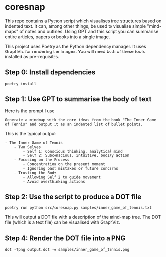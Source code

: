 # coresnap

This repo contains a Python script which visualises tree structures based on indented text. It can, among other things, be used to visualise simple "mind-maps" of notes and outlines. Using GPT and this script you can summarise entire articles, papers or books into a single image. 

This project uses Poetry as the Python dependency manager. It uses GraphViz for rendering the images. You will need both of these tools installed as pre-requisites. 


## Step 0: Install dependencies

    poetry install


## Step 1: Use GPT to summarise the body of text

Here is the prompt I use:

    Generate a mindmap with the core ideas from the book "The Inner Game of Tennis" and output it as an indented list of bullet points. 

This is the typical output:

    - The Inner Game of Tennis
        - Two Selves
            - Self 1: Conscious thinking, analytical mind
            - Self 2: Subconscious, intuitive, bodily action
        - Focusing on the Process
            - Concentration on the present moment
            - Ignoring past mistakes or future concerns
        - Trusting the Body
            - Allowing Self 2 to guide movement
            - Avoid overthinking actions

## Step 2: Use the script to produce a DOT file

    poetry run python src/coresnap.py samples/inner_game_of_tennis.txt

This will output a DOT file with a description of the mind-map tree. The DOT file (which is a text file) can be visualised with GraphViz. 

## Step 4: Render the DOT file into a PNG

    dot -Tpng output.dot -o samples/inner_game_of_tennis.png
